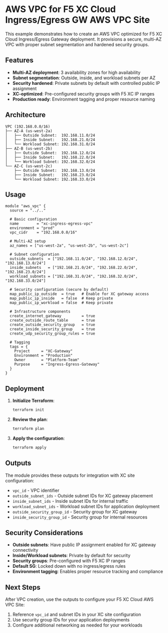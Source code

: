 # AWS VPC for F5 XC Cloud Ingress/Egress GW AWS VPC Site

This example demonstrates how to create an AWS VPC optimized for F5 XC Cloud Ingress/Egress Gateway deployment. It provisions a secure, multi-AZ VPC with proper subnet segmentation and hardened security groups.

## Features

- **Multi-AZ deployment**: 3 availability zones for high availability
- **Subnet segmentation**: Outside, inside, and workload subnets per AZ
- **Security hardened**: Private subnets by default with controlled public IP assignment
- **XC-optimized**: Pre-configured security groups with F5 XC IP ranges
- **Production ready**: Environment tagging and proper resource naming

## Architecture

```
VPC (192.168.0.0/16)
├── AZ-A (us-west-2a)
│   ├── Outside Subnet:  192.168.11.0/24
│   ├── Inside Subnet:   192.168.21.0/24
│   └── Workload Subnet: 192.168.31.0/24
├── AZ-B (us-west-2b)
│   ├── Outside Subnet:  192.168.12.0/24
│   ├── Inside Subnet:   192.168.22.0/24
│   └── Workload Subnet: 192.168.32.0/24
└── AZ-C (us-west-2c)
    ├── Outside Subnet:  192.168.13.0/24
    ├── Inside Subnet:   192.168.23.0/24
    └── Workload Subnet: 192.168.33.0/24
```

## Usage

```hcl
module "aws_vpc" {
  source = "../.."

  # Basic configuration
  name        = "xc-ingress-egress-vpc"
  environment = "prod"
  vpc_cidr    = "192.168.0.0/16"
  
  # Multi-AZ setup
  az_names = ["us-west-2a", "us-west-2b", "us-west-2c"]
  
  # Subnet configuration
  outside_subnets  = ["192.168.11.0/24", "192.168.12.0/24", "192.168.13.0/24"]
  inside_subnets   = ["192.168.21.0/24", "192.168.22.0/24", "192.168.23.0/24"]
  workload_subnets = ["192.168.31.0/24", "192.168.32.0/24", "192.168.33.0/24"]
  
  # Security configuration (secure by default)
  map_public_ip_outside  = true   # Enable for XC gateway access
  map_public_ip_inside   = false  # Keep private
  map_public_ip_workload = false  # Keep private
  
  # Infrastructure components
  create_internet_gateway         = true
  create_outside_route_table      = true
  create_outside_security_group   = true
  create_inside_security_group    = true
  create_udp_security_group_rules = true
  
  # Tagging
  tags = {
    Project     = "XC-Gateway"
    Environment = "Production"
    Owner       = "Platform-Team"
    Purpose     = "Ingress-Egress-Gateway"
  }
}
```

## Deployment

1. **Initialize Terraform**:
   ```bash
   terraform init
   ```

2. **Review the plan**:
   ```bash
   terraform plan
   ```

3. **Apply the configuration**:
   ```bash
   terraform apply
   ```

## Outputs

The module provides these outputs for integration with XC site configuration:

- `vpc_id` - VPC identifier
- `outside_subnet_ids` - Outside subnet IDs for XC gateway placement
- `inside_subnet_ids` - Inside subnet IDs for internal traffic
- `workload_subnet_ids` - Workload subnet IDs for application deployment
- `outside_security_group_id` - Security group for XC gateway
- `inside_security_group_id` - Security group for internal resources

## Security Considerations

- **Outside subnets**: Have public IP assignment enabled for XC gateway connectivity
- **Inside/Workload subnets**: Private by default for security
- **Security groups**: Pre-configured with F5 XC IP ranges
- **Default SG**: Locked down with no ingress/egress rules
- **Environment tagging**: Enables proper resource tracking and compliance

## Next Steps

After VPC creation, use the outputs to configure your F5 XC Cloud AWS VPC Site:

1. Reference `vpc_id` and subnet IDs in your XC site configuration
2. Use security group IDs for your application deployments
3. Configure additional networking as needed for your workloads